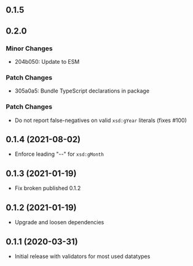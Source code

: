 ## 0.1.5

## 0.2.0

### Minor Changes

- 204b050: Update to ESM

### Patch Changes

- 305a0a5: Bundle TypeScript declarations in package

### Patch Changes

- Do not report false-negatives on valid `xsd:gYear` literals (fixes #100)

## 0.1.4 (2021-08-02)

- Enforce leading "--" for `xsd:gMonth`

## 0.1.3 (2021-01-19)

- Fix broken published 0.1.2

## 0.1.2 (2021-01-19)

- Upgrade and loosen dependencies

## 0.1.1 (2020-03-31)

- Initial release with validators for most used datatypes
